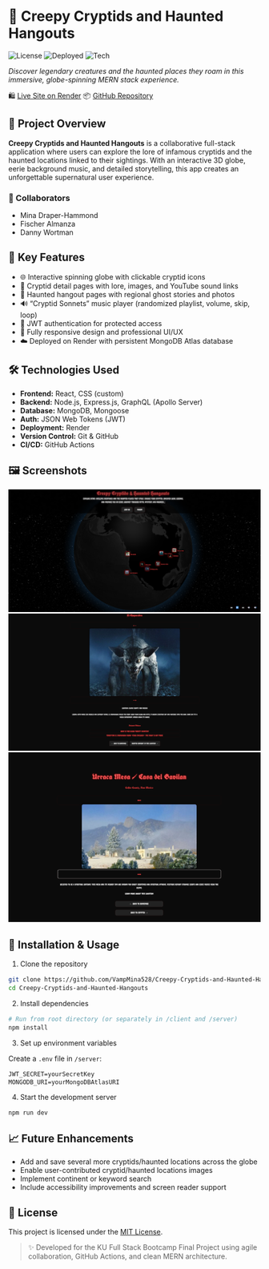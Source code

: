 # 👻 Creepy Cryptids and Haunted Hangouts

![License](https://img.shields.io/badge/license-MIT-blue.svg) ![Deployed](https://img.shields.io/badge/Deployed-Live-green) ![Tech](https://img.shields.io/badge/Stack-MERN%20%7C%20GraphQL%20%7C%20JWT-purple)

*Discover legendary creatures and the haunted places they roam in this immersive, globe-spinning MERN stack experience.*

🛍️ [Live Site on Render](https://creepy-cryptids-and-haunted-hangouts.onrender.com)
📦 [GitHub Repository](https://github.com/VampMina528/Creepy-Cryptids-and-Haunted-Hangouts)

## 🌟 Project Overview

**Creepy Cryptids and Haunted Hangouts** is a collaborative full-stack application where users can explore the lore of infamous cryptids and the haunted locations linked to their sightings. With an interactive 3D globe, eerie background music, and detailed storytelling, this app creates an unforgettable supernatural user experience.

### 👥 Collaborators

* Mina Draper-Hammond
* Fischer Almanza
* Danny Wortman

## 🚀 Key Features

* 🌐 Interactive spinning globe with clickable cryptid icons
* 🧟 Cryptid detail pages with lore, images, and YouTube sound links
* 🏪 Haunted hangout pages with regional ghost stories and photos
* 🔊 “Cryptid Sonnets” music player (randomized playlist, volume, skip, loop)
* 🔐 JWT authentication for protected access
* 📱 Fully responsive design and professional UI/UX
* ☁️ Deployed on Render with persistent MongoDB Atlas database

## 🛠️ Technologies Used

* **Frontend:** React, CSS (custom)
* **Backend:** Node.js, Express.js, GraphQL (Apollo Server)
* **Database:** MongoDB, Mongoose
* **Auth:** JSON Web Tokens (JWT)
* **Deployment:** Render
* **Version Control:** Git & GitHub
* **CI/CD:** GitHub Actions

## 🖼️ Screenshots

<img src="./client/src/assets/Screenshot%202025-05-29%20182602.png" alt="Homepage Screenshot" width="600" />
<img src="./client/src/assets/Screenshot%202025-05-29%20182651.png" alt="Cryptid Detail Page" width="600" />
<img src="./client/src/assets/Screenshot%202025-05-29%20182724.png" alt="Haunted Location Page" width="600" />

## 📂 Installation & Usage

1. Clone the repository

```bash
git clone https://github.com/VampMina528/Creepy-Cryptids-and-Haunted-Hangouts.git
cd Creepy-Cryptids-and-Haunted-Hangouts
```

2. Install dependencies

```bash
# Run from root directory (or separately in /client and /server)
npm install
```

3. Set up environment variables

Create a `.env` file in `/server`:

```env
JWT_SECRET=yourSecretKey
MONGODB_URI=yourMongoDBAtlasURI
```

4. Start the development server

```bash
npm run dev
```

## 📈 Future Enhancements

* Add and save several more cryptids/haunted locations across the globe
* Enable user-contributed cryptid/haunted locations images 
* Implement continent or keyword search
* Include accessibility improvements and screen reader support

## 📜 License

This project is licensed under the [MIT License](LICENSE).

> ✨ Developed for the KU Full Stack Bootcamp Final Project using agile collaboration, GitHub Actions, and clean MERN architecture.
